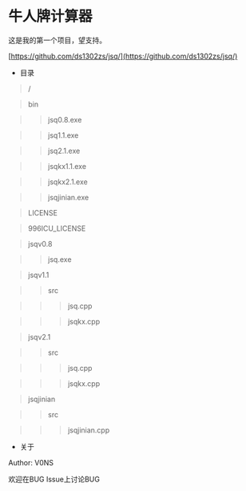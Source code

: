 # 牛人牌计算器

这是我的第一个项目，望支持。

[https://github.com/ds1302zs/jsq/](https://github.com/ds1302zs/jsq/)

+ 目录

> /

> bin

> > jsq0.8.exe

> > jsq1.1.exe

> > jsq2.1.exe

> > jsqkx1.1.exe

> > jsqkx2.1.exe

> > jsqjinian.exe

> LICENSE

> 996ICU_LICENSE

> jsqv0.8

> > jsq.exe

> jsqv1.1

> > src

> > > jsq.cpp

> > > jsqkx.cpp

> jsqv2.1

> > src

> > > jsq.cpp

> > > jsqkx.cpp

> jsqjinian

> > src

> > > jsqjinian.cpp

+ 关于

Author: V0NS

欢迎在BUG Issue上讨论BUG
